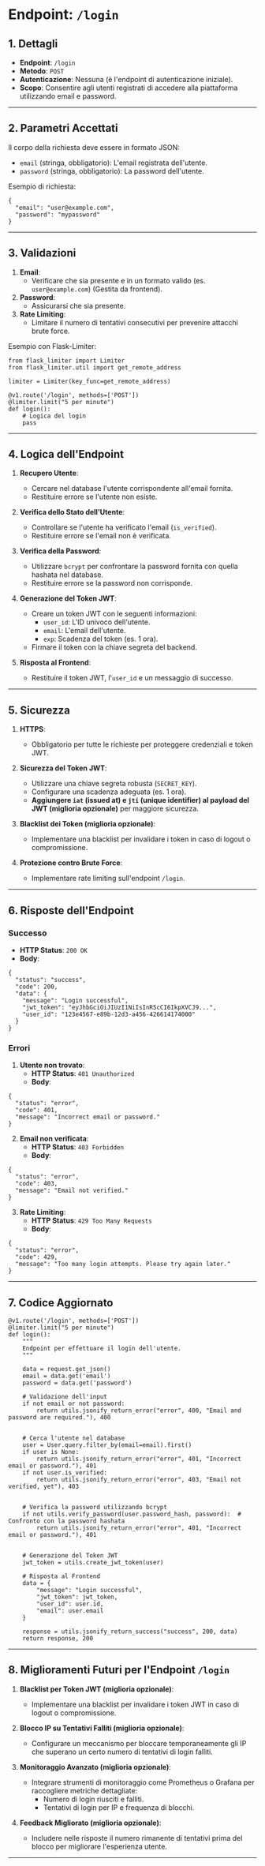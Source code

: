 # Endpoint: `/login`

## 1. Dettagli
- **Endpoint**: `/login`
- **Metodo**: `POST`
- **Autenticazione**: Nessuna (è l'endpoint di autenticazione iniziale).
- **Scopo**: Consentire agli utenti registrati di accedere alla piattaforma utilizzando email e password.

---

## 2. Parametri Accettati
Il corpo della richiesta deve essere in formato JSON:
- `email` (stringa, obbligatorio): L'email registrata dell'utente.
- `password` (stringa, obbligatorio): La password dell'utente.

Esempio di richiesta:
```
{
  "email": "user@example.com",
  "password": "mypassword"
}
```

---

## 3. Validazioni
1. **Email**:
   - Verificare che sia presente e in un formato valido (es. `user@example.com`) (Gestita da frontend).
2. **Password**:
   - Assicurarsi che sia presente.
3. **Rate Limiting**:
   - Limitare il numero di tentativi consecutivi per prevenire attacchi brute force.

Esempio con Flask-Limiter:
```
from flask_limiter import Limiter
from flask_limiter.util import get_remote_address

limiter = Limiter(key_func=get_remote_address)

@v1.route('/login', methods=['POST'])
@limiter.limit("5 per minute")
def login():
    # Logica del login
    pass
```

---

## 4. Logica dell'Endpoint
1. **Recupero Utente**:
   - Cercare nel database l'utente corrispondente all'email fornita.
   - Restituire errore se l'utente non esiste.

2. **Verifica dello Stato dell'Utente**:
   - Controllare se l'utente ha verificato l'email (`is_verified`).
   - Restituire errore se l'email non è verificata.

3. **Verifica della Password**:
   - Utilizzare `bcrypt` per confrontare la password fornita con quella hashata nel database.
   - Restituire errore se la password non corrisponde.

4. **Generazione del Token JWT**:
   - Creare un token JWT con le seguenti informazioni:
     - `user_id`: L'ID univoco dell'utente.
     - `email`: L'email dell'utente.
     - `exp`: Scadenza del token (es. 1 ora).
   - Firmare il token con la chiave segreta del backend.

5. **Risposta al Frontend**:
   - Restituire il token JWT, l'`user_id` e un messaggio di successo.

---

## 5. Sicurezza
1. **HTTPS**:
   - Obbligatorio per tutte le richieste per proteggere credenziali e token JWT.

2. **Sicurezza del Token JWT**:
   - Utilizzare una chiave segreta robusta (`SECRET_KEY`).
   - Configurare una scadenza adeguata (es. 1 ora).
   - **Aggiungere `iat` (issued at) e `jti` (unique identifier) al payload del JWT (miglioria opzionale)** per maggiore sicurezza.

3. **Blacklist dei Token (miglioria opzionale)**:
   - Implementare una blacklist per invalidare i token in caso di logout o compromissione.

4. **Protezione contro Brute Force**:
   - Implementare rate limiting sull'endpoint `/login`.

---

## 6. Risposte dell'Endpoint

### Successo
- **HTTP Status**: `200 OK`
- **Body**:
```
{
  "status": "success",
  "code": 200,
  "data": {
    "message": "Login successful",
    "jwt_token": "eyJhbGciOiJIUzI1NiIsInR5cCI6IkpXVCJ9...",
    "user_id": "123e4567-e89b-12d3-a456-426614174000"
  }
}
```

### Errori

1. **Utente non trovato**:
   - **HTTP Status**: `401 Unauthorized`
   - **Body**:
```
{
  "status": "error",
  "code": 401,
  "message": "Incorrect email or password."
}
```

2. **Email non verificata**:
   - **HTTP Status**: `403 Forbidden`
   - **Body**:
```
{
  "status": "error",
  "code": 403,
  "message": "Email not verified."
}
```

3. **Rate Limiting**:
   - **HTTP Status**: `429 Too Many Requests`
   - **Body**:
```
{
  "status": "error",
  "code": 429,
  "message": "Too many login attempts. Please try again later."
}
```

---

## 7. Codice Aggiornato

```
@v1.route('/login', methods=['POST'])
@limiter.limit("5 per minute")
def login():
    """
    Endpoint per effettuare il login dell'utente.
    """

    data = request.get_json()
    email = data.get('email')
    password = data.get('password')

    # Validazione dell'input
    if not email or not password:
        return utils.jsonify_return_error("error", 400, "Email and password are required."), 400


    # Cerca l'utente nel database
    user = User.query.filter_by(email=email).first()
    if user is None:
        return utils.jsonify_return_error("error", 401, "Incorrect email or password."), 401
    if not user.is_verified:
        return utils.jsonify_return_error("error", 403, "Email not verified, yet"), 403


    # Verifica la password utilizzando bcrypt
    if not utils.verify_password(user.password_hash, password):  # Confronto con la password hashata
        return utils.jsonify_return_error("error", 401, "Incorrect email or password."), 401


    # Generazione del Token JWT
    jwt_token = utils.create_jwt_token(user)

    # Risposta al Frontend
    data = {
        "message": "Login successful",
        "jwt_token": jwt_token,
        "user_id": user.id,
        "email": user.email
    }

    response = utils.jsonify_return_success("success", 200, data)
    return response, 200

```

---

## 8. Miglioramenti Futuri per l'Endpoint `/login`

1. **Blacklist per Token JWT (miglioria opzionale)**:
   - Implementare una blacklist per invalidare i token JWT in caso di logout o compromissione.

2. **Blocco IP su Tentativi Falliti (miglioria opzionale)**:
   - Configurare un meccanismo per bloccare temporaneamente gli IP che superano un certo numero di tentativi di login falliti.

3. **Monitoraggio Avanzato (miglioria opzionale)**:
   - Integrare strumenti di monitoraggio come Prometheus o Grafana per raccogliere metriche dettagliate:
     - Numero di login riusciti e falliti.
     - Tentativi di login per IP e frequenza di blocchi.

4. **Feedback Migliorato (miglioria opzionale)**:
   - Includere nelle risposte il numero rimanente di tentativi prima del blocco per migliorare l'esperienza utente.

---

